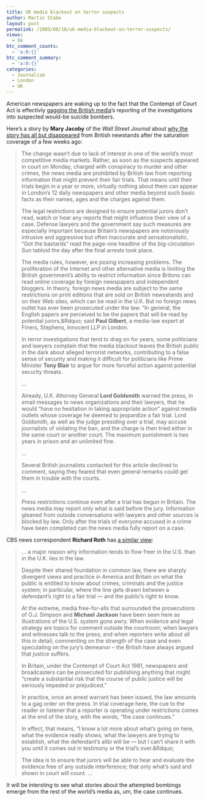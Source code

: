 ```yaml
---
title: UK media blackout on terror suspects
author: Martin Stabe
layout: post
permalink: /2005/08/18/uk-media-blackout-on-terror-suspects/
views:
  - 56
btc_comment_counts:
  - 'a:0:{}'
btc_comment_summary:
  - 'a:0:{}'
categories:
  - Journalism
  - London
  - UK
---
```

American newspapers are waking up to the fact that the Contempt of Court Act is effectivly [gagging the British media][1]&rsquo;s reporting of the investigations into suspected would-be suicide bombers.

Here&rsquo;s a story by **Mary Jacoby** of the *Wall Street Journal* about [why the story has all but disappeared][2] from British newstands after the saturation coverage of a few weeks ago:

> The change wasn&rsquo;t due to lack of interest in one of the world&#8217;s most competitive media markets. Rather, as soon as the suspects appeared in court on Monday, charged with conspiracy to murder and other crimes, the news media are prohibited by British law from reporting information that might prevent their fair trials. That means until their trials begin in a year or more, virtually nothing about them can appear in London&rsquo;s 12 daily newspapers and other media beyond such basic facts as their names, ages and the charges against them.
> 
> The legal restrictions are designed to ensure potential jurors don&rsquo;t read, watch or hear any reports that might influence their view of a case. Defense lawyers and the government say such measures are especially important because Britain&rsquo;s newspapers are notoriously intrusive and aggressive but often inaccurate and sensationalistic. &ldquo;Got the bastards&rdquo; read the page-one headline of the big-circulation Sun tabloid the day after the final arrests took place.
> 
> The media rules, however, are posing increasing problems. The proliferation of the Internet and other alternative media is limiting the British government&#8217;s ability to restrict information since Britons can read online coverage by foreign newspapers and independent bloggers. In theory, foreign news media are subject to the same restrictions on print editions that are sold on British newsstands and on their Web sites, which can be read in the U.K. But no foreign news outlet has ever been prosecuted under the law. &ldquo;In general, the English papers are perceived to be the papers that will be read by potential jurors,&Rdquo; said **Paul Gilbert**, a media-law expert at Finers, Stephens, Innocent LLP in London.
> 
> In terror investigations that tend to drag on for years, some politicians and lawyers complain that the media blackout leaves the British public in the dark about alleged terrorist networks, contributing to a false sense of security and making it difficult for politicians like Prime Minister **Tony Blair** to argue for more forceful action against potential security threats.
> 
> &#8230;
> 
> Already, U.K. Attorney General **Lord Goldsmith** warned the press, in email messages to news organizations and their lawyers, that he would &#8220;have no hesitation in taking appropriate action&#8221; against media outlets whose coverage he deemed to jeopardize a fair trial. Lord Goldsmith, as well as the judge presiding over a trial, may accuse journalists of violating the ban, and the charge is then tried either in the same court or another court. The maximum punishment is two years in prison and an unlimited fine.
> 
> &#8230;
> 
> Several British journalists contacted for this article declined to comment, saying they feared that even general remarks could get them in trouble with the courts.
> 
> &#8230;
> 
> Press restrictions continue even after a trial has begun in Britain. The news media may report only what is said before the jury. Information gleaned from outside conversations with lawyers and other sources is blocked by law. Only after the trials of everyone accused in a crime have been completed can the news media fully report on a case.

CBS news correspondent **Richard Roth** has [a similar view][3]:

> &#8230; a major reason why information tends to flow freer in the U.S. than in the U.K. lies in the law. 
> 
> Despite their shared foundation in common law, there are sharply divergent views and practice in America and Britain on what the public is entitled to know about crimes, criminals and the justice system; in particular, where the line gets drawn between a defendant&rsquo;s right to a fair trial &mdash; and the public&rsquo;s right to know.
> 
> At the extreme, media free-for-alls that surrounded the prosecutions of O.J. Simpson and **Michael Jackson** have been seen here as illustrations of the U.S. system gone awry. When evidence and legal strategy are topics for comment outside the courtroom; when lawyers and witnesses talk to the press; and when reporters write about all this in detail, commenting on the strength of the case and even speculating on the jury’s demeanor – the British have always argued that justice suffers.
> 
> In Britain, under the Contempt of Court Act 1981, newspapers and broadcasters can be prosecuted for publishing anything that might “create a substantial risk that the course of public justice will be seriously impeded or prejudiced.&rdquo;
> 
> In practice, once an arrest warrant has been issued, the law amounts to a gag order on the press. In trial coverage here, the cue to the reader or listener that a reporter is operating under restrictions comes at the end of the story, with the words, &ldquo;the case continues.&rdquo;
> 
> In effect, that means, &ldquo;I know a lot more about what&rsquo;s going on here, what the evidence really shows, what the lawyers are trying to establish, what the defendant&rsquo;s alibi will be &mdash; but I can&rsquo;t share it with you until it comes out in testimony or the trial’s over.&Rdquo;
> 
> The idea is to ensure that jurors will be able to hear and evaluate the evidence free of any outside interference; that only what’s said and shown in court will count. &#8230;

It will be intersting to see what stories about the attempted bombings emerge from the rest of the world&rsquo;s media as, um, the case continues.

 [1]: http://www.martinstabe.com/blog/archives/2005/08/police_gag_call.php
 [2]: http://online.wsj.com/public/article/0,,SB112379603783011253,00.html?mod=todays_free_feature
 [3]: http://www.cbsnews.com/stories/2005/08/12/listening_post/main774473.shtml